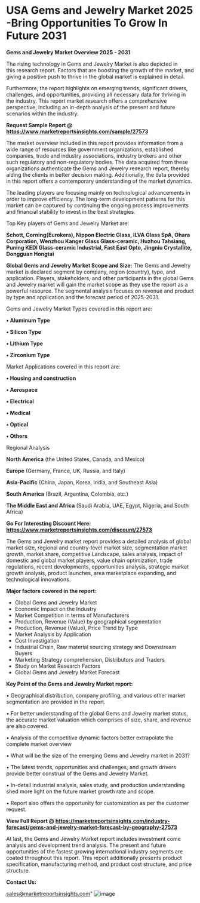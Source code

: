 # USA Gems and Jewelry Market 2025 -Bring Opportunities To Grow In Future 2031

<Strong> Gems and Jewelry Market Overview 2025 - 2031</strong>

The rising technology in Gems and Jewelry Market is also depicted in this research report. Factors that are boosting the growth of the market, and giving a positive push to thrive in the global market is explained in detail.

Furthermore, the report highlights on emerging trends, significant drivers, challenges, and opportunities, providing all necessary data for thriving in the industry. This report market research offers a comprehensive perspective, including an in-depth analysis of the present and future scenarios within the industry.

<strong>Request Sample Report @ <a href=https://www.marketreportsinsights.com/sample/27573>https://www.marketreportsinsights.com/sample/27573</a></strong>

The market overview included in this report provides information from a wide range of resources like government organizations, established companies, trade and industry associations, industry brokers and other such regulatory and non-regulatory bodies. The data acquired from these organizations authenticate the Gems and Jewelry research report, thereby aiding the clients in better decision making. Additionally, the data provided in this report offers a contemporary understanding of the market dynamics.

The leading players are focusing mainly on technological advancements in order to improve efficiency. The long-term development patterns for this market can be captured by continuing the ongoing process improvements and financial stability to invest in the best strategies.

Top Key players of Gems and Jewelry Market are:

<strong>Schott, Corning(Eurokera), Nippon Electric Glass, ILVA Glass SpA, Ohara Corporation, Wenzhou Kanger Glass Glass-ceramic, Huzhou Tahsiang, Puning KEDI Glass-ceramic lndustrial, Fast East Opto, Jingniu Crystallite, Dongguan Hongtai</strong>

<strong><b>Global Gems and Jewelry Market Scope and Size:</b></strong>
The Gems and Jewelry market is declared segment by company, region (country), type, and application. Players, stakeholders, and other participants in the global Gems and Jewelry market will gain the market scope as they use the report as a powerful resource. The segmental analysis focuses on revenue and product by type and application and the forecast period of 2025-2031.

Gems and Jewelry Market Types covered in this report are:

<strong>• Aluminum Type

• Silicon Type

• Lithium Type

• Zirconium Type</strong>

Market Applications covered in this report are:

<strong>• Housing and construction

• Aerospace

• Electrical

• Medical

• Optical

• Others</strong> 

Regional Analysis

<strong>North America</strong> (the United States, Canada, and Mexico)

<strong>Europe</strong> (Germany, France, UK, Russia, and Italy)

<strong>Asia-Pacific</strong> (China, Japan, Korea, India, and Southeast Asia)

<strong>South America</strong> (Brazil, Argentina, Colombia, etc.)

<strong>The Middle East and Africa</strong> (Saudi Arabia, UAE, Egypt, Nigeria, and South Africa)

<strong>Go For Interesting Discount Here: <a href=https://www.marketreportsinsights.com/discount/27573>https://www.marketreportsinsights.com/discount/27573</a></strong>

The Gems and Jewelry market report provides a detailed analysis of global market size, regional and country-level market size, segmentation market growth, market share, competitive Landscape, sales analysis, impact of domestic and global market players, value chain optimization, trade regulations, recent developments, opportunities analysis, strategic market growth analysis, product launches, area marketplace expanding, and technological innovations.

<strong><b>Major factors covered in the report:</b></strong>
<ul>
  <li>Global Gems and Jewelry Market </li>
  <li>Economic Impact on the Industry</li>
  <li>Market Competition in terms of Manufacturers</li>
  <li>Production, Revenue (Value) by geographical segmentation</li>
  <li>Production, Revenue (Value), Price Trend by Type</li>
  <li>Market Analysis by Application</li>
  <li>Cost Investigation</li>
  <li>Industrial Chain, Raw material sourcing strategy and Downstream Buyers</li>
  <li>Marketing Strategy comprehension, Distributors and Traders</li>
  <li>Study on Market Research Factors</li>
  <li>Global Gems and Jewelry Market Forecast</li>
</ul>

<strong><b>Key Point of the Gems and Jewelry Market report:</b></strong>

• Geographical distribution, company profiling, and various other market segmentation are provided in the report.

• For better understanding of the global Gems and Jewelry market status, the accurate market valuation which comprises of size, share, and revenue are also covered.

• Analysis of the competitive dynamic factors better extrapolate the complete market overview

• What will be the size of the emerging Gems and Jewelry market in 2031?

• The latest trends, opportunities and challenges, and growth drivers provide better construal of the Gems and Jewelry Market.

• In-detail industrial analysis, sales study, and production understanding shed more light on the future market growth rate and scope.

• Report also offers the opportunity for customization as per the customer request.

<strong><b>View Full Report @ <a href=https://marketreportsinsights.com/industry-forecast/gems-and-jewelry-market-forecast-by-geography-27573>https://marketreportsinsights.com/industry-forecast/gems-and-jewelry-market-forecast-by-geography-27573</a></b></strong>


At last, the Gems and Jewelry Market report includes investment come analysis and development trend analysis. The present and future opportunities of the fastest growing international industry segments are coated throughout this report. This report additionally presents product specification, manufacturing method, and product cost structure, and price structure.

<strong>Contact Us:</strong>

sales@marketreportsinsights.com"
![image](https://github.com/user-attachments/assets/79fc40b8-a99b-4508-a691-0279baf58b22)
